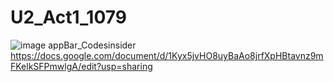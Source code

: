 # U2_Act1_1079

![image](https://github.com/HiramJJG/U2_Act_1079/assets/144726165/c8fc2390-c68d-4653-9b42-9a9a60a87561)
appBar_Codesinsider
https://docs.google.com/document/d/1Kyx5jvHO8uyBaAo8jrfXpHBtavnz9mFKelkSFPmwlgA/edit?usp=sharing
